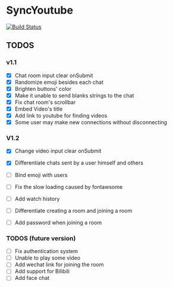 # SyncYoutube

[![Build Status](https://travis-ci.org/xcwisc/Docker-microservices-practice.svg?branch=master)](https://travis-ci.com/xcwisc/Docker-microservices-practice)

## TODOS 

### v1.1
- [x] Chat room input clear onSubmit
- [x] Randomize emoji besides each chat
- [x] Brighten buttons' color
- [x] Make it unable to send blanks strings to the chat
- [x] Fix chat room's scrollbar
- [x] Embed Video's title
- [x] Add link to youtube for finding videos
- [x] Some user may make new connections without disconnecting

### V1.2
- [x] Change video input clear onSubmit
- [x] Differentiate chats sent by a user himself and others
- [ ] Bind emoji with users
- [ ] Fix the slow loading caused by fontawsome
- [ ] Add watch history
- [ ] Differentiate creating a room and joining a room
- [ ] Add password when joining a room


### TODOS (future version)
- [ ] Fix authentication system
- [ ] Unable to play some video
- [ ] Add wechat link for joining the room
- [ ] Add support for Bilibili
- [ ] Add face chat
